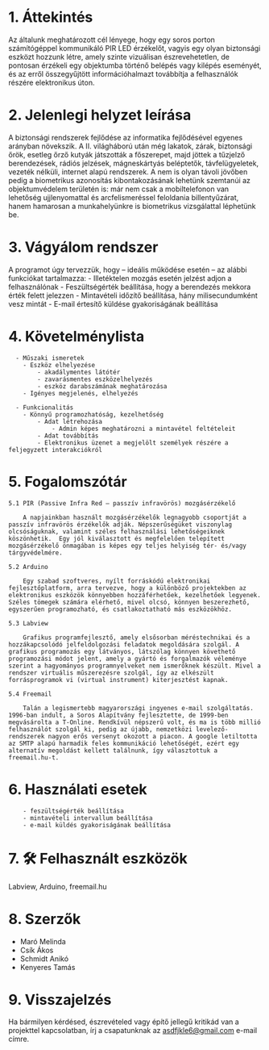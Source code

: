 # 1. Áttekintés

Az általunk meghatározott cél lényege, hogy egy soros porton számítógéppel kommunikáló PIR LED érzékelőt, vagyis egy olyan biztonsági eszközt hozzunk létre, amely szinte vizuálisan észrevehetetlen, de pontosan érzékeli egy objektumba történő belépés vagy kilépés eseményét, és az erről összegyűjtött információhalmazt továbbítja a felhasználók részére elektronikus úton.

# 2. Jelenlegi helyzet leírása

A biztonsági rendszerek fejlődése az informatika fejlődésével egyenes arányban növekszik. A II. világháború után még lakatok, zárak, biztonsági őrök, esetleg őrző kutyák játszották a főszerepet, majd jöttek a tűzjelző berendezések, rádiós jelzések, mágneskártyás beléptetők, távfelügyeletek, vezeték nélküli, internet alapú rendszerek. A nem is olyan távoli jövőben pedig a biometrikus azonosítás kibontakozásának lehetünk szemtanúi az objektumvédelem területén is: már nem csak a mobiltelefonon van lehetőség ujjlenyomattal és arcfelismeréssel feloldania billentyűzárat, hanem hamarosan a munkahelyünkre is biometrikus vizsgálattal léphetünk be.

# 3. Vágyálom rendszer
   
A programot úgy tervezzük, hogy – ideális működése esetén – az alábbi funkciókat tartalmazza:
        - Illetéktelen mozgás esetén jelzést adjon a felhasználónak
        - Feszültségérték beállítása, hogy a berendezés mekkora érték felett jelezzen
        - Mintavételi időzítő beállítása, hány milisecundumként vesz mintát
        - E-mail értesítő küldése gyakoriságának beállítása

# 4. Követelménylista
      - Műszaki ismeretek
        - Eszköz elhelyezése
            - akadálymentes látótér
            - zavarásmentes eszközelhelyezés
            - eszköz darabszámának meghatározása
        - Igényes megjelenés, elhelyezés

      - Funkcionalitás
        - Könnyű programozhatóság, kezelhetőség
            - Adat létrehozása
                - Admin képes meghatározni a mintavétel feltételeit
            - Adat továbbítás
            - Elektronikus üzenet a megjelölt személyek részére a feljegyzett interakciókról

# 5. Fogalomszótár
    5.1 PIR (Passive Infra Red – passzív infravörös) mozgásérzékelő

        A napjainkban használt mozgásérzékelők legnagyobb csoportját a passzív infravörös érzékelők adják. Népszerűségüket viszonylag olcsóságuknak, valamint széles felhasználási lehetőségeiknek köszönhetik.  Egy jól kiválasztott és megfelelően telepített mozgásérzékelő önmagában is képes egy teljes helyiség tér- és/vagy tárgyvédelmére.     
    
    5.2 Arduino
        
        Egy szabad szoftveres, nyílt forráskódú elektronikai fejlesztőplatform, arra tervezve, hogy a különböző projektekben az elektronikus eszközök könnyebben hozzáférhetőek, kezelhetőek legyenek. Széles tömegek számára elérhető, mivel olcsó, könnyen beszerezhető, egyszerűen programozható, és csatlakoztatható más eszközökhöz.

    5.3 Labview

        Grafikus programfejlesztő, amely elsősorban méréstechnikai és a hozzákapcsolódó jelfeldolgozási feladatok megoldására szolgál. A grafikus programozás egy látványos, látszólag könnyen követhető programozási módot jelent, amely a gyártó és forgalmazók véleménye szerint a hagyományos programnyelveket nem ismerőknek készült. Mivel a rendszer virtuális műszerezésre szolgál, így az elkészült forrásprogramok vi (virtual instrument) kiterjesztést kapnak.

    5.4 Freemail
       
        Talán a legismertebb magyarországi ingyenes e-mail szolgáltatás. 1996-ban indult, a Soros Alapítvány fejlesztette, de 1999-ben megvásárolta a T-Online. Rendkívül népszerű volt, és ma is több millió felhasználót szolgál ki, pedig az újabb, nemzetközi levelező-rendszerek nagyon erős versenyt okozott a piacon. A google letiltotta az SMTP alapú harmadik feles kommunikáció lehetőségét, ezért egy alternatív megoldást kellett találnunk, így választottuk a freemail.hu-t.  
        
# 6. Használati esetek
        - feszültségérték beállítása 
        - mintavételi intervallum beállítása
        - e-mail küldés gyakoriságának beállítása

# 7. 🛠 Felhasznált eszközök

Labview, Arduino, freemail.hu
# 8. Szerzők

- Maró Melinda
- Csík Ákos
- Schmidt Anikó
- Kenyeres Tamás

# 9. Visszajelzés

Ha bármilyen kérdésed, észrevételed vagy építő jellegű kritikád van a projekttel kapcsolatban, írj a csapatunknak az asdfjkle6@gmail.com e-mail címre.

